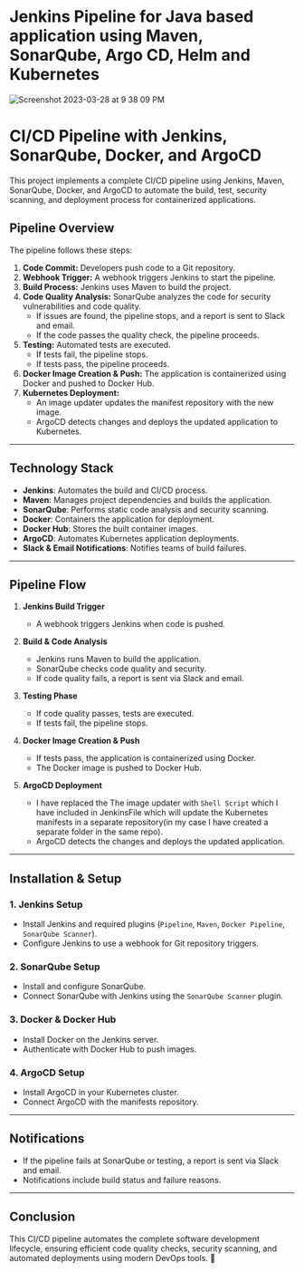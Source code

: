 # Jenkins Pipeline for Java based application using Maven, SonarQube, Argo CD, Helm and Kubernetes

![Screenshot 2023-03-28 at 9 38 09 PM](https://user-images.githubusercontent.com/43399466/228301952-abc02ca2-9942-4a67-8293-f76647b6f9d8.png)



# CI/CD Pipeline with Jenkins, SonarQube, Docker, and ArgoCD

This project implements a complete CI/CD pipeline using Jenkins, Maven, SonarQube, Docker, and ArgoCD to automate the build, test, security scanning, and deployment process for containerized applications.

## **Pipeline Overview**
The pipeline follows these steps:

1. **Code Commit:** Developers push code to a Git repository.
2. **Webhook Trigger:** A webhook triggers Jenkins to start the pipeline.
3. **Build Process:** Jenkins uses Maven to build the project.
4. **Code Quality Analysis:** SonarQube analyzes the code for security vulnerabilities and code quality.
   - If issues are found, the pipeline stops, and a report is sent to Slack and email.
   - If the code passes the quality check, the pipeline proceeds.
5. **Testing:** Automated tests are executed.
   - If tests fail, the pipeline stops.
   - If tests pass, the pipeline proceeds.
6. **Docker Image Creation & Push:** The application is containerized using Docker and pushed to Docker Hub.
7. **Kubernetes Deployment:** 
   - An image updater updates the manifest repository with the new image.
   - ArgoCD detects changes and deploys the updated application to Kubernetes.

---

## **Technology Stack**
- **Jenkins**: Automates the build and CI/CD process.
- **Maven**: Manages project dependencies and builds the application.
- **SonarQube**: Performs static code analysis and security scanning.
- **Docker**: Containers the application for deployment.
- **Docker Hub**: Stores the built container images.
- **ArgoCD**: Automates Kubernetes application deployments.
- **Slack & Email Notifications**: Notifies teams of build failures.

---

## **Pipeline Flow**
1. **Jenkins Build Trigger**
   - A webhook triggers Jenkins when code is pushed.

2. **Build & Code Analysis**
   - Jenkins runs Maven to build the application.
   - SonarQube checks code quality and security.
   - If code quality fails, a report is sent via Slack and email.

3. **Testing Phase**
   - If code quality passes, tests are executed.
   - If tests fail, the pipeline stops.

4. **Docker Image Creation & Push**
   - If tests pass, the application is containerized using Docker.
   - The Docker image is pushed to Docker Hub.

5. **ArgoCD Deployment**
   - I have replaced the The image updater with `Shell Script` which I have included in JenkinsFile which will update the Kubernetes manifests in a separate repository(in my case I have created a separate folder in the same repo).
   - ArgoCD detects the changes and deploys the updated application.

---

## **Installation & Setup**
### **1. Jenkins Setup**
- Install Jenkins and required plugins (`Pipeline`, `Maven`, `Docker Pipeline`, `SonarQube Scanner`).
- Configure Jenkins to use a webhook for Git repository triggers.

### **2. SonarQube Setup**
- Install and configure SonarQube.
- Connect SonarQube with Jenkins using the `SonarQube Scanner` plugin.

### **3. Docker & Docker Hub**
- Install Docker on the Jenkins server.
- Authenticate with Docker Hub to push images.

### **4. ArgoCD Setup**
- Install ArgoCD in your Kubernetes cluster.
- Connect ArgoCD with the manifests repository.

---

## **Notifications**
- If the pipeline fails at SonarQube or testing, a report is sent via Slack and email.
- Notifications include build status and failure reasons.

---

## **Conclusion**
This CI/CD pipeline automates the complete software development lifecycle, ensuring efficient code quality checks, security scanning, and automated deployments using modern DevOps tools. 🚀
